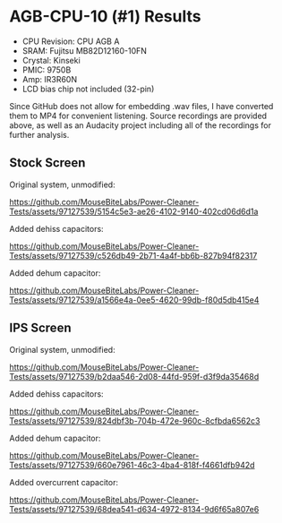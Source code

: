 # AGB-CPU-10 (#1) Results

- CPU Revision: CPU AGB A
- SRAM: Fujitsu MB82D12160-10FN
- Crystal: Kinseki
- PMIC: 9750B
- Amp: IR3R60N
- LCD bias chip not included (32-pin)

Since GitHub does not allow for embedding .wav files, I have converted them to MP4 for convenient listening. Source recordings are provided above, as well as an Audacity project including all of the recordings for further analysis.

## Stock Screen

Original system, unmodified: 

https://github.com/MouseBiteLabs/Power-Cleaner-Tests/assets/97127539/5154c5e3-ae26-4102-9140-402cd06d6d1a

Added dehiss capacitors:

https://github.com/MouseBiteLabs/Power-Cleaner-Tests/assets/97127539/c526db49-2b71-4a4f-bb6b-827b94f82317

Added dehum capacitor:

https://github.com/MouseBiteLabs/Power-Cleaner-Tests/assets/97127539/a1566e4a-0ee5-4620-99db-f80d5db415e4

## IPS Screen

Original system, unmodified:

https://github.com/MouseBiteLabs/Power-Cleaner-Tests/assets/97127539/b2daa546-2d08-44fd-959f-d3f9da35468d

Added dehiss capacitors:

https://github.com/MouseBiteLabs/Power-Cleaner-Tests/assets/97127539/824dbf3b-704b-472e-960c-8cfbda6562c3

Added dehum capacitor:

https://github.com/MouseBiteLabs/Power-Cleaner-Tests/assets/97127539/660e7961-46c3-4ba4-818f-f4661dfb942d

Added overcurrent capacitor:

https://github.com/MouseBiteLabs/Power-Cleaner-Tests/assets/97127539/68dea541-d634-4972-8134-9d6f65a807e6
